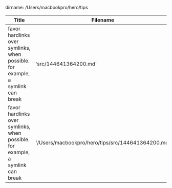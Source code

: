 dirname: /Users/macbookpro/hero/tips


 Title                                                                            |  Filename
--------------------------------------------------------------------------------- | --------------------------
 favor hardlinks over symlinks, when possible.  for example, a symlink can break  |  'src/144641364200.md'
 favor hardlinks over symlinks, when possible.  for example, a symlink can break  |  '/Users/macbookpro/hero/tips/src/144641364200.md'

